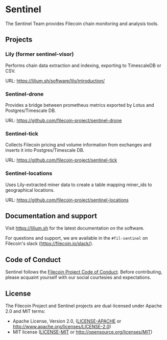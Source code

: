 # Sentinel

The Sentinel Team provides Filecoin chain monitoring and analysis tools.

## Projects

### Lily (former sentinel-visor)

Performs chain data extraction and indexing, exporting to TimescaleDB or CSV.

URL: https://lilium.sh/software/lily/introduction/

### Sentinel-drone

Provides a bridge between prometheus metrics exported by Lotus and Postgres/Timescale DB.

URL: https://github.com/filecoin-project/sentinel-drone


### Sentinel-tick

Collects Filecoin pricing and volume information from exchanges and inserts it into Postgres/Timescale DB.

URL: https://github.com/filecoin-project/sentinel-tick

### Sentinel-locations

Uses Lily-extracted miner data to create a table mapping miner_ids to geographical locations.

URL: https://github.com/filecoin-project/sentinel-locations

## Documentation and support

Visit https://lilium.sh for the latest documentation on the software.

For questions and support, we are available in the `#fil-sentinel` on Filecoin's slack (https://filecoin.io/slack/).

## Code of Conduct

Sentinel follows the [Filecoin Project Code of Conduct](https://github.com/filecoin-project/community/blob/master/CODE_OF_CONDUCT.md). Before contributing, please acquaint yourself with our social courtesies and expectations.


## License

The Filecoin Project and Sentinel projects are dual-licensed under Apache 2.0 and MIT terms:

- Apache License, Version 2.0, ([LICENSE-APACHE](https://github.com/filecoin-project/sentinel/blob/master/LICENSE-APACHE) or http://www.apache.org/licenses/LICENSE-2.0)
- MIT license ([LICENSE-MIT](https://github.com/filecoin-project/sentinel/blob/master/LICENSE-MIT) or http://opensource.org/licenses/MIT)
